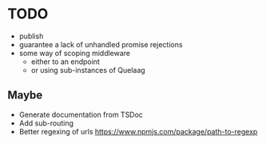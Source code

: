 TODO
====

* publish
* guarantee a lack of unhandled promise rejections
* some way of scoping middleware
    * either to an endpoint
    * or using sub-instances of Quelaag

Maybe
-----

* Generate documentation from TSDoc
* Add sub-routing
* Better regexing of urls https://www.npmjs.com/package/path-to-regexp
